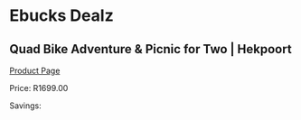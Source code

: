 
# Ebucks Dealz
## Quad Bike Adventure & Picnic for Two | Hekpoort
[Product Page](https://www.ebucks.com/web/shop/productSelected.do?prodId=1086183625&catId=1133291653)

Price: R1699.00

Savings: 


	